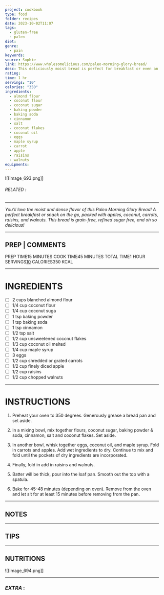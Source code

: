 ```yaml
---
project: cookbook
type: food
folder: recipes
date: 2023-10-02T11:07
tags:
  - gluten-free
  - paleo
diet: 
genre:
  - pain
keywords: 
source: Sophie
link: https://www.wholesomelicious.com/paleo-morning-glory-bread/
desc: This deliciously moist bread is perfect for breakfast or even an afternoon treat! It's loaded with apples, raisins, carrots, nuts, and so much more! Paleo and Gluten-Free.
rating: 
time: 1 hr
servings: "10"
calories: "350"
ingredients:
  - almond flour
  - coconut flour
  - coconut sugar
  - baking powder
  - baking soda
  - cinnamon
  - salt
  - coconut flakes
  - coconut oil
  - eggs
  - maple syrup
  - carrot
  - apple
  - raisins
  - walnuts
equipments:
---
```


![[image_693.png]]
###### *RELATED* : 
---
_You’ll love the moist and dense flavor of this Paleo Morning Glory Bread! A perfect breakfast or snack on the go, packed with apples, coconut, carrots, raisins, and walnuts. This bread is grain-free, refined sugar free, and oh so delicious!_

---
## PREP | COMMENTS

PREP TIME15 MINUTES
COOK TIME45 MINUTES
TOTAL TIME1 HOUR
SERVINGS[10](https://www.wholesomelicious.com/paleo-morning-glory-bread/#)
CALORIES350 KCAL

---
# INGREDIENTS

- [ ] 2 cups blanched almond flour
- [ ] 1/4 cup coconut flour
- [ ] 1/4 cup coconut suga
- [ ] 1 tsp baking powder
- [ ] 1 tsp baking soda
- [ ] 1 tsp cinnamon
- [ ] 1/2 tsp salt
- [ ] 1/2 cup unsweetened coconut flakes
- [ ] 1/3 cup coconut oil melted
- [ ] 1/4 cup maple syrup
- [ ] 3 eggs
- [ ] 1/2 cup shredded or grated carrots
- [ ] 1/2 cup finely diced apple
- [ ] 1/2 cup raisins
- [ ] 1/2 cup chopped walnuts

---
# INSTRUCTIONS

1. Preheat your oven to 350 degrees. Generously grease a bread pan and set aside.
    
2. In a mixing bowl, mix together flours, coconut sugar, baking powder & soda, cinnamon, salt and coconut flakes. Set aside.
    
3. In another bowl, whisk together eggs, coconut oil, and maple syrup. Fold in carrots and apples. Add wet ingredients to dry. Continue to mix and fold until the pockets of dry ingredients are incorporated.
    
4. Finally, fold in add in raisins and walnuts.
    
5. Batter will be thick, pour into the loaf pan. Smooth out the top with a spatula.
    
6. Bake for 45-48 minutes (depending on oven). Remove from the oven and let sit for at least 15 minutes before removing from the pan.

---
## NOTES



---
## TIPS



---
## NUTRITIONS

![[image_694.png]]

---
### *EXTRA* :



